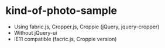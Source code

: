 # kind-of-photo-sample
- Using fabric.js, Cropper.js, Croppie (jQuery, jquery-cropper)
- Without jQuery-ui
- IE11 compatible (facric.js, Croppie version)
